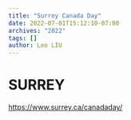 ```yaml
---
title: "Surrey Canada Day"
date: 2022-07-01T15:12:10-07:00
archives: "2022"
tags: []
author: Leo LIU
---
```


# SURREY  

https://www.surrey.ca/canadaday/  
